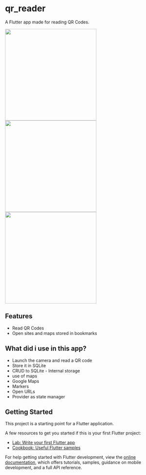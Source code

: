 # qr_reader

A Flutter app made for reading QR Codes. 
 
<img src="https://user-images.githubusercontent.com/51382458/209707449-9783d921-e81e-4c61-bcdf-c3ebc8dcd8a2.png" width="300" /> 
<img src="https://user-images.githubusercontent.com/51382458/209707500-2a4c23fd-1146-44ec-a5c1-640ee61d0742.png" width="300" /> 
<img src="https://user-images.githubusercontent.com/51382458/209707675-4d1699f9-a5f8-49df-9e23-dca03cf4e047.png" width="300" /> 

## Features 
- Read QR Codes
- Open sites and maps stored in bookmarks 

## What did i use in this app? 

- Launch the camera and read a QR code
- Store it in SQLite
- CRUD to SQLite - Internal storage
- use of maps
- Google Maps
- Markers
- Open URLs
- Provider as state manager 

## Getting Started

This project is a starting point for a Flutter application.

A few resources to get you started if this is your first Flutter project:

- [Lab: Write your first Flutter app](https://docs.flutter.dev/get-started/codelab)
- [Cookbook: Useful Flutter samples](https://docs.flutter.dev/cookbook)

For help getting started with Flutter development, view the
[online documentation](https://docs.flutter.dev/), which offers tutorials,
samples, guidance on mobile development, and a full API reference.
